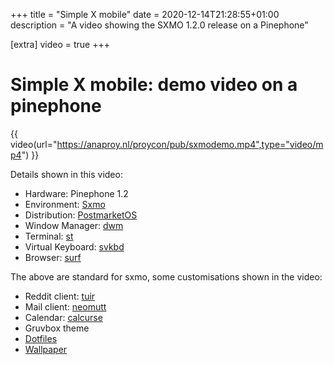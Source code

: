 +++
title = "Simple X mobile"
date = 2020-12-14T21:28:55+01:00
description = "A video showing the SXMO 1.2.0 release on a Pinephone"

[extra]
video = true
+++

# Simple X mobile: demo video on a pinephone

{{ video(url="https://anaproy.nl/proycon/pub/sxmodemo.mp4",type="video/mp4") }}

Details shown in this video:

* Hardware: Pinephone 1.2
* Environment: [Sxmo](https://sr.ht/~mil/Sxmo)
* Distribution: [PostmarketOS](https://postmarketos.org)
* Window Manager: [dwm](https://dwm.suckless.org)
* Terminal: [st](https://st.suckless.org)
* Virtual Keyboard: [svkbd](https://tools.suckless.org/x/svkbd)
* Browser: [surf](https://surf.suckless.org)

The above are standard for sxmo, some customisations shown in the video:

* Reddit client: [tuir](https://git.sr.ht/~proycon/tuir)
* Mail client: [neomutt](https://neomutt.org)
* Calendar: [calcurse](https://calcurse.org)
* Gruvbox theme
* [Dotfiles](https://github.com/proycon/dotfiles/tree/master/sxmo)
* [Wallpaper](https://github.com/proycon/dotfiles/blob/master/media/pine.jpg)
